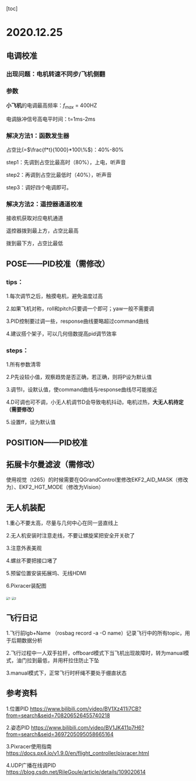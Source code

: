 [toc]

# 2020.12.25

## 电调校准

### 出现问题：电机转速不同步/飞机侧翻

### 参数

**小飞机**的电调最高频率：$f_{max}$ = 400HZ

电调脉冲信号高电平时间：t=1ms-2ms

### 解决方法1：函数发生器

占空比(=$\frac{f*t}{1000}*100\%$)：40%-80%

step1：先调到占空比最高时（80%），上电，听声音

step2：再调到占空比最低时（40%），听声音

step3：调好四个电调即可。

### 解决方法2：遥控器通道校准

接收机获取对应电机通道

遥控器拨到最上方，占空比最高

拨到最下方，占空比最低

## POSE——PID校准（需修改）

### tips：

1.每次调节之后，触摸电机，避免温度过高

2.如果飞机对称，roll和pitch只要调一个即可；yaw一般不需要调

3.PID控制要过调一些，response曲线要略超过command曲线

4.建议搭个架子，可以几何倍数提高pid调节效率

### steps：

1.所有参数清零

2.P先设较小值，观察趋势是否正确，若正确，则将P设为默认值

3.调节I，设默认值，使command曲线与response曲线尽可能接近

4.D可调也可不调，小无人机调节D会导致电机抖动，电机过热，**大无人机待定（需要修改）**

5.设置ff，设为默认值



## POSITION——PID校准



## 拓展卡尔曼滤波（需修改）

使用视觉（t265）的时候需要在QGrandControl里修改EKF2_AID_MASK（修改为）、EKF2_HGT_MODE（修改为Vision）

## 无人机装配

1.重心不要太高，尽量与几何中心在同一竖直线上

2.无人机安装时注意走线，不要让螺旋桨把安全开关砍了

3.注意外表美观

4.螺丝不要把接口堵了

5.预留位置安装拓展坞、无线HDMI

6.Pixracer装配图

<img src="C:\Users\Everlasting\Desktop\教材\工训无人机\无人机笔记\img\Pixracer_1.jpg" alt="1" style="zoom:50%;" />

 

<img src="C:\Users\Everlasting\Desktop\教材\工训无人机\无人机笔记\img\Pixracer_2.jpg" alt="2" style="zoom:50%;"/>

## 飞行日记

1.飞行前lgb+Name  （rosbag record -a -O name）记录飞行中的所有topic，用于后期数据分析

2.飞行过程中一人双手拉杆，offboard模式下当飞机出现故障时，转为manual模式，油门拉到最低，并用杆拉住防止下坠

3.manual模式下，正常飞行时杆绳不要处于绷直状态



## 参考资料

1.位置PID https://www.bilibili.com/video/BV1Xz411i7CB?from=search&seid=708206526455740218

2.姿态PID https://www.bilibili.com/video/BV1JK411p7H6?from=search&seid=3697205095058665164

3.Pixracer使用指南 https://docs.px4.io/v1.9.0/en/flight_controller/pixracer.html

4.UDP广播在线调PID https://blog.csdn.net/RileGoule/article/details/109020614

